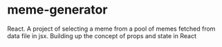 # meme-generator
React. A project of selecting a meme from a pool of memes fetched from data file in jsx. Building up the concept of props and state in React
